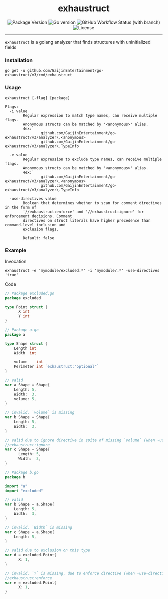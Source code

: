 <div align="center">

# exhaustruct

![Package Version](https://img.shields.io/github/v/release/GaijinEntertainment/go-exhaustruct?style=flat-square)
![Go version](https://img.shields.io/github/go-mod/go-version/GaijinEntertainment/go-exhaustruct?style=flat-square)
![GitHub Workflow Status (with branch)](https://img.shields.io/github/actions/workflow/status/GaijinEntertainment/go-exhaustruct/ci.yml?branch=master)
![License](https://img.shields.io/github/license/GaijinEntertainment/go-exhaustruct?style=flat-square)


</div>

---

`exhaustruct` is a golang analyzer that finds structures with uninitialized fields

### Installation

```shell
go get -u github.com/GaijinEntertainment/go-exhaustruct/v3/cmd/exhaustruct
```

### Usage

```
exhaustruct [-flag] [package]

Flags:
  -i value
        Regular expression to match type names, can receive multiple flags.
        Anonymous structs can be matched by '<anonymous>' alias.
        4ex:
                github.com/GaijinEntertainment/go-exhaustruct/v3/analyzer\.<anonymous>
                github.com/GaijinEntertainment/go-exhaustruct/v3/analyzer\.TypeInfo
        
  -e value
        Regular expression to exclude type names, can receive multiple flags.
        Anonymous structs can be matched by '<anonymous>' alias.
        4ex:
                github.com/GaijinEntertainment/go-exhaustruct/v3/analyzer\.<anonymous>
                github.com/GaijinEntertainment/go-exhaustruct/v3/analyzer\.TypeInfo

  -use-directives value
        Boolean that determines whether to scan for comment directives in the form of
        '//exhaustruct:enforce' and '//exhaustruct:ignore' for enforcement decisions. Comment
        directives on struct literals have higher precedence than command-level inclusion and
        exclusion flags.

        Default: false
```

### Example

Invocation

```shell
exhaustruct -e 'mymodule/excluded.*' -i 'mymodule/.*' -use-directives 'true'
```

Code

```go
// Package excluded.go
package excluded

type Point struct {
      X int
      Y int
}

// Package a.go
package a

type Shape struct {
	Length int
	Width  int

	volume    int
	Perimeter int `exhaustruct:"optional"`
}

// valid
var a Shape = Shape{
	Length: 5,
	Width:  3,
	volume: 5,
}

// invalid, `volume` is missing
var b Shape = Shape{
	Length: 5,
	Width:  3,
}

// valid due to ignore directive in spite of missing `volume` (when -use-directives=true)
//exhaustruct:ignore
var c Shape = Shape{
      Length: 5,
      Width:  3,
}

// Package b.go
package b

import "a"
import "excluded"

// valid
var b Shape = a.Shape{
	Length: 5,
	Width:  3,
}

// invalid, `Width` is missing
var c Shape = a.Shape{
	Length: 5,
}

// valid due to exclusion on this type
var d = excluded.Point{
      X: 1,
}

// invalid, `Y` is missing, due to enforce directive (when -use-directives=true)
//exhaustruct:enforce
var e = excluded.Point{
      X: 1,
}
```
